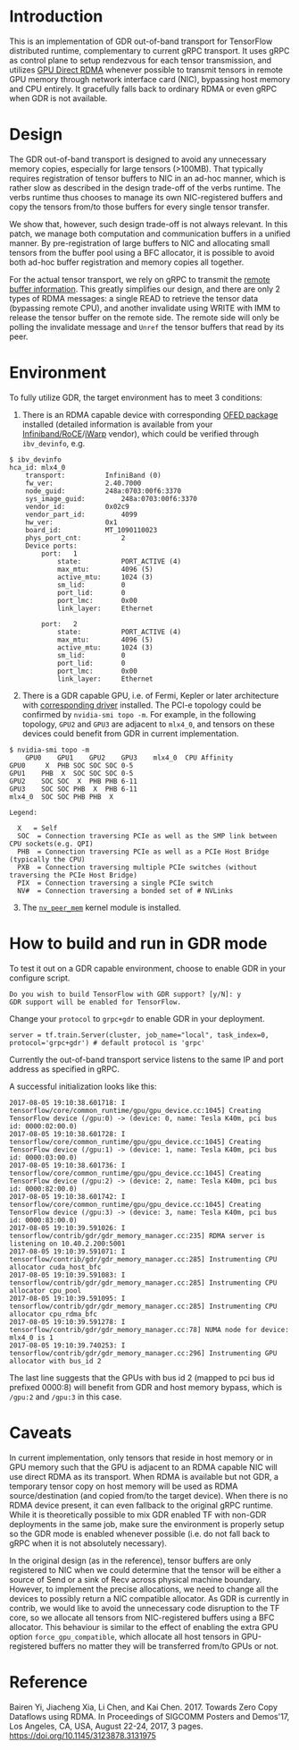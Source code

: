Introduction
===

This is an implementation of GDR out-of-band transport for TensorFlow distributed runtime, complementary to current gRPC transport. It uses gRPC as control plane to setup rendezvous for each tensor transmission, and utilizes [GPU Direct RDMA](https://developer.nvidia.com/gpudirect) whenever possible to transmit tensors in remote GPU memory through network interface card (NIC), bypassing host memory and CPU entirely. It gracefully falls back to ordinary RDMA or even gRPC when GDR is not available.

Design
===

The GDR out-of-band transport is designed to avoid any unnecessary memory copies, especially for large tensors (>100MB). That typically requires registration of tensor buffers to NIC in an ad-hoc manner, which is rather slow as described in the design trade-off of the verbs runtime. The verbs runtime thus chooses to manage its own NIC-registered buffers and copy the tensors from/to those buffers for every single tensor transfer.

We show that, however, such design trade-off is not always relevant. In this patch, we manage both computation and communication buffers in a unified manner. By pre-registration of large buffers to NIC and allocating small tensors from the buffer pool using a BFC allocator, it is possible to avoid both ad-hoc buffer registration and memory copies all together.

For the actual tensor transport, we rely on gRPC to transmit the [remote buffer information](gdr.proto). This greatly simplifies our design, and there are only 2 types of RDMA messages: a single READ to retrieve the tensor data (bypassing remote CPU), and another invalidate using WRITE with IMM to release the tensor buffer on the remote side. The remote side will only be polling the invalidate message and `Unref` the tensor buffers that read by its peer.

Environment
===

To fully utilize GDR, the target environment has to meet 3 conditions:

1. There is an RDMA capable device with corresponding [OFED package](https://www.openfabrics.org/index.php/overview.html) installed (detailed information is available from your [Infiniband/RoCE](http://www.mellanox.com/page/products_dyn?product_family=116)/[iWarp](http://www.chelsio.com/gpudirect-rdma/) vendor), which could be verified through `ibv_devinfo`, e.g.

```
$ ibv_devinfo
hca_id:	mlx4_0
	transport:			InfiniBand (0)
	fw_ver:				2.40.7000
	node_guid:			248a:0703:00f6:3370
	sys_image_guid:			248a:0703:00f6:3370
	vendor_id:			0x02c9
	vendor_part_id:			4099
	hw_ver:				0x1
	board_id:			MT_1090110023
	phys_port_cnt:			2
	Device ports:
		port:	1
			state:			PORT_ACTIVE (4)
			max_mtu:		4096 (5)
			active_mtu:		1024 (3)
			sm_lid:			0
			port_lid:		0
			port_lmc:		0x00
			link_layer:		Ethernet

		port:	2
			state:			PORT_ACTIVE (4)
			max_mtu:		4096 (5)
			active_mtu:		1024 (3)
			sm_lid:			0
			port_lid:		0
			port_lmc:		0x00
			link_layer:		Ethernet
```

2. There is a GDR capable GPU, i.e. of Fermi, Kepler or later architecture with [corresponding driver](http://docs.nvidia.com/cuda/gpudirect-rdma/index.html) installed. The PCI-e topology could be confirmed by `nvidia-smi topo -m`. For example, in the following topology, `GPU2` and `GPU3` are adjacent to `mlx4_0`, and tensors on these devices could benefit from GDR in current implementation.

```
$ nvidia-smi topo -m
	GPU0	GPU1	GPU2	GPU3	mlx4_0	CPU Affinity
GPU0	 X 	PHB	SOC	SOC	SOC	0-5
GPU1	PHB	 X 	SOC	SOC	SOC	0-5
GPU2	SOC	SOC	 X 	PHB	PHB	6-11
GPU3	SOC	SOC	PHB	 X 	PHB	6-11
mlx4_0	SOC	SOC	PHB	PHB	 X

Legend:

  X   = Self
  SOC  = Connection traversing PCIe as well as the SMP link between CPU sockets(e.g. QPI)
  PHB  = Connection traversing PCIe as well as a PCIe Host Bridge (typically the CPU)
  PXB  = Connection traversing multiple PCIe switches (without traversing the PCIe Host Bridge)
  PIX  = Connection traversing a single PCIe switch
  NV#  = Connection traversing a bonded set of # NVLinks
```

3. The [`nv_peer_mem`](https://github.com/Mellanox/nv_peer_memory) kernel module is installed.

How to build and run in GDR mode
===

To test it out on a GDR capable environment, choose to enable GDR in your configure script.

```
Do you wish to build TensorFlow with GDR support? [y/N]: y
GDR support will be enabled for TensorFlow.
```

Change your `protocol` to `grpc+gdr` to enable GDR in your deployment.

```
server = tf.train.Server(cluster, job_name="local", task_index=0, protocol='grpc+gdr') # default protocol is 'grpc'
```

Currently the out-of-band transport service listens to the same IP and port address as specified in gRPC.

A successful initialization looks like this:

```
2017-08-05 19:10:38.601718: I tensorflow/core/common_runtime/gpu/gpu_device.cc:1045] Creating TensorFlow device (/gpu:0) -> (device: 0, name: Tesla K40m, pci bus id: 0000:02:00.0)
2017-08-05 19:10:38.601728: I tensorflow/core/common_runtime/gpu/gpu_device.cc:1045] Creating TensorFlow device (/gpu:1) -> (device: 1, name: Tesla K40m, pci bus id: 0000:03:00.0)
2017-08-05 19:10:38.601736: I tensorflow/core/common_runtime/gpu/gpu_device.cc:1045] Creating TensorFlow device (/gpu:2) -> (device: 2, name: Tesla K40m, pci bus id: 0000:82:00.0)
2017-08-05 19:10:38.601742: I tensorflow/core/common_runtime/gpu/gpu_device.cc:1045] Creating TensorFlow device (/gpu:3) -> (device: 3, name: Tesla K40m, pci bus id: 0000:83:00.0)
2017-08-05 19:10:39.591026: I tensorflow/contrib/gdr/gdr_memory_manager.cc:235] RDMA server is listening on 10.40.2.200:5001
2017-08-05 19:10:39.591071: I tensorflow/contrib/gdr/gdr_memory_manager.cc:285] Instrumenting CPU allocator cuda_host_bfc
2017-08-05 19:10:39.591083: I tensorflow/contrib/gdr/gdr_memory_manager.cc:285] Instrumenting CPU allocator cpu_pool
2017-08-05 19:10:39.591095: I tensorflow/contrib/gdr/gdr_memory_manager.cc:285] Instrumenting CPU allocator cpu_rdma_bfc
2017-08-05 19:10:39.591278: I tensorflow/contrib/gdr/gdr_memory_manager.cc:78] NUMA node for device: mlx4_0 is 1
2017-08-05 19:10:39.740253: I tensorflow/contrib/gdr/gdr_memory_manager.cc:296] Instrumenting GPU allocator with bus_id 2
```

The last line suggests that the GPUs with bus id 2 (mapped to pci bus id prefixed 0000:8) will benefit from GDR and host memory bypass, which is `/gpu:2` and `/gpu:3` in this case.

Caveats
===

In current implementation, only tensors that reside in host memory or in GPU memory such that the GPU is adjacent to an RDMA capable NIC will use direct RDMA as its transport. When RDMA is available but not GDR, a temporary tensor copy on host memory will be used as RDMA source/destination (and copied from/to the target device). When there is no RDMA device present, it can even fallback to the original gRPC runtime. While it is theoretically possible to mix GDR enabled TF with non-GDR deployments in the same job, make sure the environment is properly setup so the GDR mode is enabled whenever possible (i.e. do not fall back to gRPC when it is not absolutely necessary).

In the original design (as in the reference), tensor buffers are only registered to NIC when we could determine that the tensor will be either a source of Send or a sink of Recv across physical machine boundary. However, to implement the precise allocations, we need to change all the devices to possibly return a NIC compatible allocator. As GDR is currently in contrib, we would like to avoid the unnecessary code disruption to the TF core, so we allocate all tensors from NIC-registered buffers using a BFC allocator. This behaviour is similar to the effect of enabling the extra GPU option `force_gpu_compatible`, which allocate all host tensors in GPU-registered buffers no matter they will be transferred from/to GPUs or not.

Reference
===

Bairen Yi, Jiacheng Xia, Li Chen, and Kai Chen. 2017. Towards Zero Copy Dataflows using RDMA. In Proceedings of SIGCOMM Posters and Demos'17, Los Angeles, CA, USA, August 22-24, 2017, 3 pages. https://doi.org/10.1145/3123878.3131975
